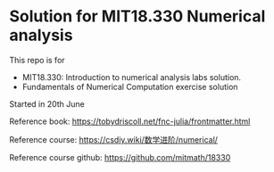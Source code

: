 # Solution for MIT18.330 Numerical analysis
This repo is for
- MIT18.330: Introduction to numerical analysis labs solution.
- Fundamentals of Numerical Computation exercise solution

Started in 20th June

Reference book: https://tobydriscoll.net/fnc-julia/frontmatter.html

Reference course: https://csdiy.wiki/数学进阶/numerical/

Reference course github: https://github.com/mitmath/18330
